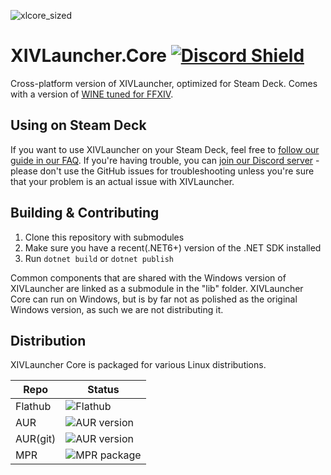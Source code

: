 ![xlcore_sized](https://user-images.githubusercontent.com/16760685/197423373-b6082cdb-dc1f-46db-8768-3f507f182ba8.png)

# XIVLauncher.Core  [![Discord Shield](https://discordapp.com/api/guilds/581875019861328007/widget.png?style=shield)](https://discord.gg/3NMcUV5)
Cross-platform version of XIVLauncher, optimized for Steam Deck. Comes with a version of [WINE tuned for FFXIV](https://github.com/goatcorp/wine-xiv-git).

## Using on Steam Deck
If you want to use XIVLauncher on your Steam Deck, feel free to [follow our guide in our FAQ](https://goatcorp.github.io/faq/steamdeck). If you're having trouble, you can [join our Discord server](https://discord.gg/3NMcUV5) - please don't use the GitHub issues for troubleshooting unless you're sure that your problem is an actual issue with XIVLauncher.

## Building & Contributing
1. Clone this repository with submodules
2. Make sure you have a recent(.NET6+) version of the .NET SDK installed
2. Run `dotnet build` or `dotnet publish`

Common components that are shared with the Windows version of XIVLauncher are linked as a submodule in the "lib" folder. XIVLauncher Core can run on Windows, but is by far not as polished as the original Windows version, as such we are not distributing it.

## Distribution
XIVLauncher Core is packaged for various Linux distributions.

| Repo        | Status      |
| ----------- | ----------- |
| Flathub     | ![Flathub](https://img.shields.io/flathub/v/dev.goats.xivlauncher)       |
| AUR   | ![AUR version](https://img.shields.io/aur/version/xivlauncher)        |
| AUR(git) | ![AUR version](https://img.shields.io/aur/version/xivlauncher-git) |
| MPR   | ![MPR package](https://repology.org/badge/version-for-repo/mpr/xivlauncher.svg?header=MPR) |
